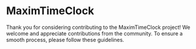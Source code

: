 # MaximTimeClock
Thank you for considering contributing to the MaximTimeClock project! We welcome and appreciate contributions from the community. To ensure a smooth process, please follow these guidelines.
